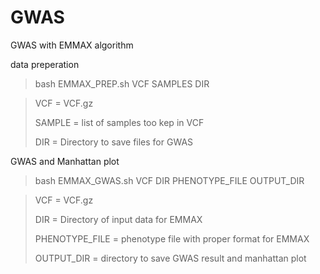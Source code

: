 # GWAS

GWAS with EMMAX algorithm

data preperation

> bash EMMAX_PREP.sh VCF SAMPLES DIR



> VCF = VCF.gz
> 
> SAMPLE = list of samples too kep in VCF
> 
> DIR = Directory to save  files for GWAS


GWAS and Manhattan plot

> bash EMMAX_GWAS.sh VCF DIR PHENOTYPE_FILE OUTPUT_DIR



> VCF = VCF.gz
> 
> DIR = Directory of input data for EMMAX
> 
> PHENOTYPE_FILE = phenotype file with proper format for EMMAX
> 
> OUTPUT_DIR = directory to save GWAS result and manhattan plot
